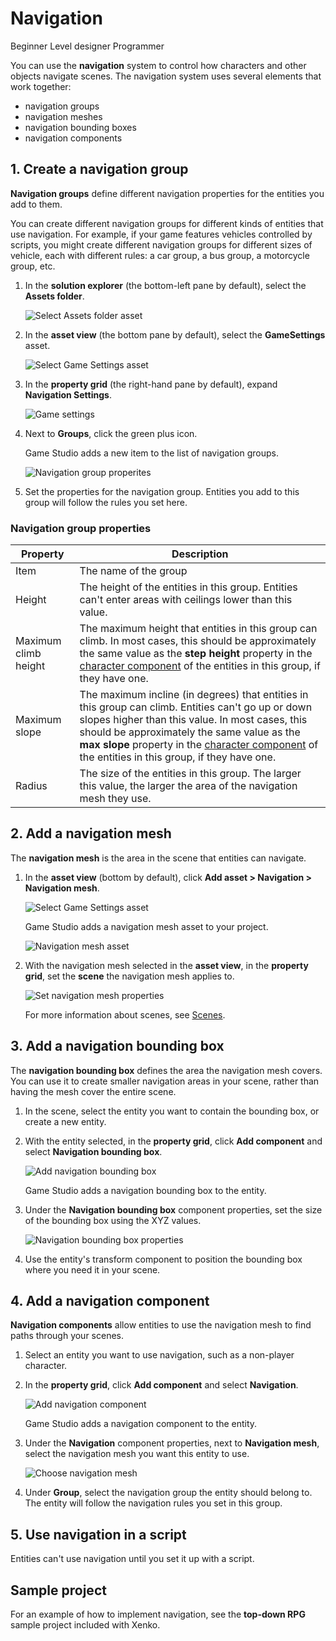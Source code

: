 # Navigation

<span class="label label-doc-level">Beginner</span>
<span class="label label-doc-audience">Level designer</span>
<span class="label label-doc-audience">Programmer</span>

You can use the **navigation** system to control how characters and other objects navigate scenes. The navigation system uses several elements that work together:

* navigation groups
* navigation meshes
* navigation bounding boxes
* navigation components

## 1. Create a navigation group

**Navigation groups** define different navigation properties for the entities you add to them. 

You can create different navigation groups for different kinds of entities that use navigation. For example, if your game features vehicles controlled by scripts, you might create different navigation groups for different sizes of vehicle, each with different rules: a car group, a bus group, a motorcycle group, etc.

1. In the **solution explorer** (the bottom-left pane by default), select the **Assets folder**.

    ![Select Assets folder asset](media/select-asset-folder.png)

2. In the **asset view** (the bottom pane by default), select the **GameSettings** asset.

    ![Select Game Settings asset](media/select-game-settings-asset.png)

3. In the **property grid** (the right-hand pane by default), expand **Navigation Settings**.

   ![Game settings](media/navigation-settings.png)

4. Next to **Groups**, click the green plus icon.

    Game Studio adds a new item to the list of navigation groups.

    ![Navigation group properites](media/navigation-group-properties.png)

5. Set the properties for the navigation group. Entities you add to this group will follow the rules you set here.

### Navigation group properties

| Property             | Description
|----------------------|------------
| Item                 | The name of the group
| Height               | The height of the entities in this group. Entities can't enter areas with ceilings lower than this value.
| Maximum climb height | The maximum height that entities in this group can climb. In most cases, this should be approximately the same value as the **step height** property in the [character component](../physics/characters.md) of the entities in this group, if they have one.
| Maximum slope        | The maximum incline (in degrees) that entities in this group can climb. Entities can't go up or down slopes higher than this value. In most cases, this should be approximately the same value as the **max slope** property in the [character component](../physics/characters.md) of the entities in this group, if they have one.
| Radius               | The size of the entities in this group. The larger this value, the larger the area of the navigation mesh they use.

## 2. Add a navigation mesh

The **navigation mesh** is the area in the scene that entities can navigate.

1. In the **asset view** (bottom by default), click **Add asset > Navigation > Navigation mesh**.

    ![Select Game Settings asset](media/add-navigation-mesh.png)

    Game Studio adds a navigation mesh asset to your project.

    ![Navigation mesh asset](media/navigation-mesh-in-asset-view.png)

2. With the navigation mesh selected in the **asset view**, in the **property grid**, set the **scene** the navigation mesh applies to.

    ![Set navigation mesh properties](media/navigation-mesh-properties.png)

    For more information about scenes, see [Scenes](scenes.md).

## 3. Add a navigation bounding box

The **navigation bounding box** defines the area the navigation mesh covers. You can use it to create smaller navigation areas in your scene, rather than having the mesh cover the entire scene.

1. In the scene, select the entity you want to contain the bounding box, or create a new entity.

2. With the entity selected, in the **property grid**, click **Add component** and select **Navigation bounding box**. 

    ![Add navigation bounding box](media/add-navigation-bounding-box.png)

    Game Studio adds a navigation bounding box to the entity.

3. Under the **Navigation bounding box** component properties, set the size of the bounding box using the XYZ values.

    ![Navigation bounding box properties](media/navigation-bounding-box-properties.png)

4. Use the entity's transform component to position the bounding box where you need it in your scene.

## 4. Add a navigation component

**Navigation components** allow entities to use the navigation mesh to find paths through your scenes.

1. Select an entity you want to use navigation, such as a non-player character.

2. In the **property grid**, click **Add component** and select **Navigation**.

    ![Add navigation component](media/add-navigation-component.png)

    Game Studio adds a navigation component to the entity.

3. Under the **Navigation** component properties, next to **Navigation mesh**, select the navigation mesh you want this entity to use.

    ![Choose navigation mesh](media/choose-navigation-mesh.png)

4. Under **Group**, select the navigation group the entity should belong to. The entity will follow the navigation rules you set in this group.

## 5. Use navigation in a script

Entities can't use navigation until you set it up with a script.

## Sample project

For an example of how to implement navigation, see the **top-down RPG** sample project included with Xenko.